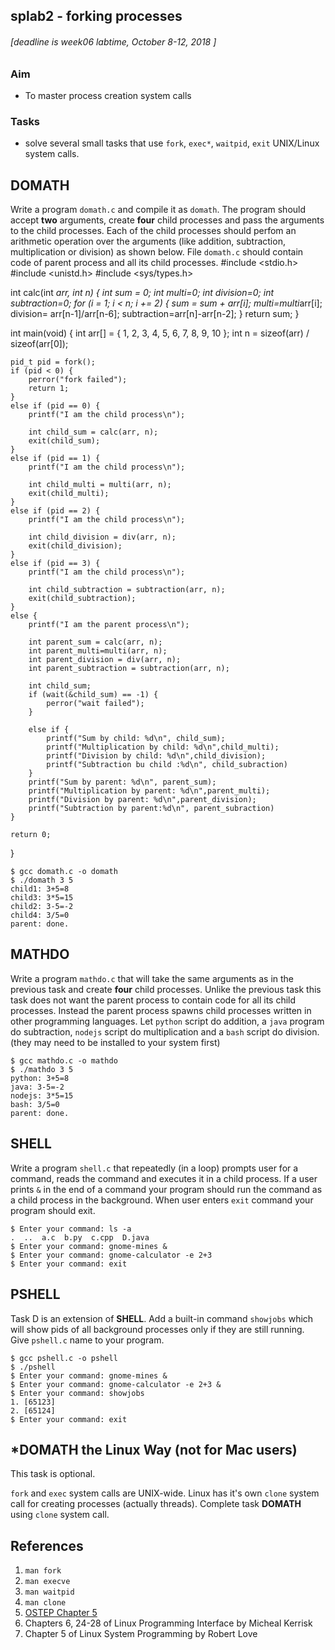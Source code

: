 ## splab2 - forking processes
###### \[deadline is week06 labtime, October 8-12, 2018 \]

### Aim
- To master process creation system calls

### Tasks
- solve several small tasks that use `fork`, `exec*`, `waitpid`, `exit` UNIX/Linux system calls.

## DOMATH
Write a program `domath.c` and compile it as `domath`. The program should accept **two** arguments, create **four** child processes and pass the arguments to the child processes. Each of the child processes should perfom an arithmetic operation over the arguments (like addition, subtraction, multiplication or division) as shown below. File `domath.c` should contain code of parent process and all its child processes.
#include <stdio.h>
#include <unistd.h>
#include <sys/types.h>

int calc(int *arr, int n) {
    int sum = 0;
    int multi=0;
    int division=0;
    int subtraction=0;
    for (i = 1; i < n; i += 2) {
        sum = sum + arr[i];
        multi=multi*arr[i];
        division= arr[n-1]/arr[n-6];
        subtraction=arr[n]-arr[n-2];
    }
    return sum;
}

int main(void) {
    int arr[] = { 1, 2, 3, 4, 5, 6, 7, 8, 9, 10 };
    int n = sizeof(arr) / sizeof(arr[0]);

    pid_t pid = fork();
    if (pid < 0) {
        perror("fork failed");
        return 1;
    }
    else if (pid == 0) {
        printf("I am the child process\n");

        int child_sum = calc(arr, n);
        exit(child_sum);
    }
    else if (pid == 1) {
        printf("I am the child process\n");

        int child_multi = multi(arr, n);
        exit(child_multi);
    }
    else if (pid == 2) {
        printf("I am the child process\n");

        int child_division = div(arr, n);
        exit(child_division);
    }
    else if (pid == 3) {
        printf("I am the child process\n");

        int child_subtraction = subtraction(arr, n);
        exit(child_subtraction);
    }
    else {
        printf("I am the parent process\n");

        int parent_sum = calc(arr, n);
        int parent_multi=multi(arr, n);
        int parent_division = div(arr, n);
        int parent_subtraction = subtraction(arr, n);

        int child_sum;
        if (wait(&child_sum) == -1) {
            perror("wait failed");
        }

        else if {
            printf("Sum by child: %d\n", child_sum);
            printf("Multiplication by child: %d\n",child_multi);
            printf("Division by child: %d\n",child_division);
            printf("Subtraction bu child :%d\n", child_subraction)
        }
        printf("Sum by parent: %d\n", parent_sum);
        printf("Multiplication by parent: %d\n",parent_multi);
        printf("Division by parent: %d\n",parent_division);
        printf("Subtraction by parent:%d\n", parent_subraction)
    }

    return 0;
}


```
$ gcc domath.c -o domath
$ ./domath 3 5
child1: 3+5=8
child3: 3*5=15
child2: 3-5=-2
child4: 3/5=0
parent: done.
```

## MATHDO
Write a program `mathdo.c` that will take the same arguments as in the previous task and create **four** child processes. Unlike the previous task this task does not want the parent process to contain code for all its child processes. Instead the parent process spawns child processes written in other programming languages. Let `python` script do addition, a `java` program do subtraction, `nodejs` script do multiplication and a `bash` script do division. (they may need to be installed to your system first)

```
$ gcc mathdo.c -o mathdo
$ ./mathdo 3 5
python: 3+5=8
java: 3-5=-2
nodejs: 3*5=15
bash: 3/5=0
parent: done.
```

## SHELL
Write a program `shell.c` that repeatedly (in a loop) prompts user for a command, reads the command and executes it in a child process. If a user prints `&` in the end of a command your program should run the command as a child process in the background. When user enters `exit` command your program should exit.

```
$ Enter your command: ls -a
.  ..  a.c  b.py  c.cpp  D.java
$ Enter your command: gnome-mines &
$ Enter your command: gnome-calculator -e 2+3
$ Enter your command: exit
```

## PSHELL
Task D is an extension of **SHELL**. Add a built-in command `showjobs` which will show pids of all background processes only if they are still running. Give `pshell.c` name to your program.
```
$ gcc pshell.c -o pshell
$ ./pshell
$ Enter your command: gnome-mines &
$ Enter your command: gnome-calculator -e 2+3 &
$ Enter your command: showjobs
1. [65123]
2. [65124]
$ Enter your command: exit
```

## \*DOMATH the Linux Way (not for Mac users)

This task is optional.

`fork` and `exec` system calls are UNIX-wide. Linux has it's own `clone` system call for creating processes (actually threads). Complete task **DOMATH** using `clone` system call.

## References

1. `man fork`
2. `man execve`
3. `man waitpid`
4. `man clone`
5. [OSTEP Chapter 5](http://pages.cs.wisc.edu/~remzi/OSTEP/cpu-api.pdf)
6. Chapters 6, 24-28 of Linux Programming Interface by Micheal Kerrisk
7. Chapter 5 of Linux System Programming by Robert Love
